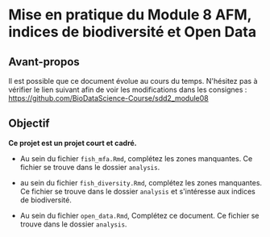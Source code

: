 # Mise en pratique du Module 8 AFM, indices de biodiversité et Open Data

## Avant-propos

Il est possible que ce document évolue au cours du temps. N'hésitez pas à vérifier le lien suivant afin de voir les modifications dans les consignes : <https://github.com/BioDataScience-Course/sdd2_module08>

## Objectif

**Ce projet est un projet court et cadré.** 

- Au sein du fichier `fish_mfa.Rmd`, complétez les zones manquantes. Ce fichier se trouve dans le dossier `analysis`. 

- au sein du fichier `fish_diversity.Rmd`, complétez les zones manquantes. Ce fichier se trouve dans le dossier `analysis` et s'intéresse aux indices de biodiversité.

- Au sein du fichier `open_data.Rmd`, Complétez ce document. Ce fichier se trouve dans le dossier `analysis`.
